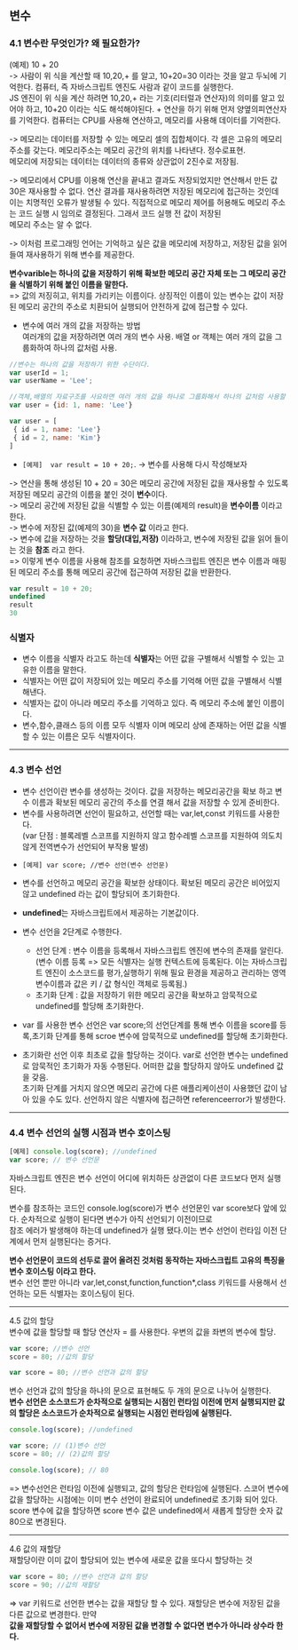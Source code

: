 ## 변수   

### 4.1 변수란 무엇인가? 왜 필요한가?   

(예제) 10 + 20  
-> 사람이 위 식을 계산할 때 10,20,+ 를 알고, 10+20=30 이라는 것을 알고 두뇌에 기억한다. 컴퓨터, 즉 자바스크립트 엔진도 사람과 같이 코드를 실행한다.  
 JS 엔진이 위 식을 계산 하려면 10,20,+ 라는 기호(리터럴과 연산자)의 의미를 알고 있어야 하고, 10+20 이라는 식도 해석해야된다. + 연산을 하기 위해 먼저 양옆의피연산자를 기억한다. 컴퓨터는 CPU를 사용해 연산하고, 메모리를 사용해 데이터를 기억한다.  

-> 메모리는 데이터를 저장할 수 있는 메모리 셀의 집합체이다. 각 셀은 고유의 메모리 주소를 갖는다. 메모리주소는 메모리 공간의 위치를 나타낸다. 정수로표현.  
  메모리에 저장되는 데이터는 데이터의 종류와 상관없이 2진수로 저장됨.  

-> 메모리에서 CPU를 이용해 연산을 끝내고 결과도 저장되었지만 연산해서 만든 값 30은 재사용할 수 없다. 연산 결과를 재사용하려면 저장된 메모리에 접근하는 것인데  
  이는 치명적인 오류가 발생될 수 있다.  직접적으로 메모리 제어를 허용해도 메모리 주소는 코드 실행 시 임의로 결정된다. 그래서 코드 실행 전 값이 저장된  
  메모리 주소는 알 수 없다.  

-> 이처럼 프로그래밍 언어는 기억하고 싶은 값을 메모리에 저장하고, 저장된 값을 읽어 들여 재사용하기 위해 변수를 제공한다.  

**변수varible는 하나의 값을 저장하기 위해 확보한 메모리 공간 자체 또는 그 메모리 공간을 식별하기 위해 붙인 이름을 말한다.**  
=> 값의 저징히고, 위치를 가리키는 이름이다. 상징적인 이름이 있는 변수는 값이 저장된 메모리 공간의 주소로 치환되어 실행되어 안전하게 값에 접근할 수 있다.  

* 변수에 여러 개의 값을 저장하는 방법  
  여러개의 값을 저장하려면 여러 개의 변수 사용. 배열 or 객체는 여러 개의 값을 그룹화하여 하나의 값처럼 사용.  
  
```javascript
//변수는 하나의 값을 저장하기 위한 수단이다.
var userId = 1;
var userName = 'Lee';

//객체,배열의 자료구조를 사요하면 여러 개의 값을 하나로 그룹화해서 하나의 값처럼 사용할 수 있다.
var user = {id: 1, name: 'Lee'}

var user = [
 { id = 1, name: 'Lee'}
 { id = 2, name: 'Kim'}
]
```

 
* `[예제]  var result = 10 + 20;`.  -> 변수를 사용해 다시 작성해보자   

-> 연산을 통해 생성된 10 + 20 = 30은 메모리 공간에 저장된 값을 재사용할 수 있도록 저장된 메모리 공간의 이름을 붙인 것이 **변수**이다.    
-> 메모리 공간에 저장된 값을 식별할 수 있는 이름(예제의 result)을 **변수이름** 이라고 한다.  
-> 변수에 저장된 값(예제의 30)을 **변수 값** 이라고 한다.     
-> 변수에 값을 저장하는 것을 **할당(대입,저장)** 이라하고, 변수에 저장된 값을 읽어 들이는 것을 **참조** 라고 한다.  
=> 이렇게 변수 이름을 사용해 참조를 요청하면 자바스크립트 엔진은 변수 이름과 매핑된 메모리 주소를 통해 메모리 공간에 접근하여 저장된 값을 반환한다.   

```javascript
var result = 10 + 20;
undefined
result
30
```


### 식별자   
- 변수 이름을 식별자 라고도 하는데 **식별자**는 어떤 값을 구별해서 식별할 수 있는 고유한 이름을 말한다.  
- 식별자는 어떤 값이 저장되어 있는 메모리 주소를 기억해 어떤 값을 구별해서 식별해낸다.   
- 식별자는 값이 아니라 메모리 주소를 기억하고 있다. 즉 메모리 주소에 붙인 이름이다.  
- 변수,함수,클래스 등의 이름 모두 식별자 이며 메모리 상에 존재하는 어떤 값을 식별할 수 있는 이름은 모두 식별자이다.  

***

### 4.3 변수 선언  

- 변수 선언이란 변수를 생성하는 것이다. 값을 저장하는 메모리공간을 확보 하고 변수 이름과 확보된 메모리 공간의 주소를 연결 해서 값을 저장할 수 있게 준비한다.  
- 변수를 사용하려면 선언이 필요하고, 선언할 때는 var,let,const 키워드를 사용한다.  
  (var 단점 : 블록레벨 스코프를 지원하지 않고 함수레벨 스코프를 지원하여 의도치 않게 전역변수가 선언되어 부작용 발생)   
  
* `[예제] var score; //변수 선언(변수 선언문)`  
- 변수를 선언하고 메모리 공간을 확보한 상태이다. 확보된 메모리 공간은 비어있지 않고 undefined 라는 값이 할당되어 초기화한다.  
- **undefined**는 자바스크립트에서 제공하는 기본값이다.  

- 변수 선언을 2단계로 수행한다.  
  - 선언 단계 : 변수 이름을 등록해서 자바스크립트 엔진에 변수의 존재를 알린다.  
   (변수 이름 등록 => 모든 식별자는 실행 컨텍스트에 등록된다. 이는 자바스크립트 엔진이 소스코드를 평가,실행하기 위해 필요 환경을 제공하고 관리하는 영역  
                   변수이름과 값은 키 / 값 형식인 객체로 등록됨.) 
  - 초기화 단계 : 값을 저장하기 위한 메모리 공간을 확보하고 암묵적으로 undefined를 할당해 초기화한다.  
  
- var 를 사용한 변수 선언은 var score;의 선언단계를 통해 변수 이름을 score를 등록,초기화 단계를 통해 scroe 변수에 암묵적으로 undefined를 할당해 초기화한다.  
- 초기화란 선언 이후 최초로 값을 할당하는 것이다. var로 선언한 변수는 undefined로 암묵적인 초기화가 자동 수행된다. 어떠한 값을 할당하지 않아도 undefined 값을 갖음.  
  초기화 단계를 거치지 않으면 메모리 공간에 다른 애플리케이션이 사용했던 값이 남아 있을 수도 있다. 선언하지 않은 식별자에 접근하면 referenceerror가 발생한다.  

***

### 4.4 변수 선언의 실행 시점과 변수 호이스팅  
```javascript
[예제] console.log(score); //undefined 
var score; // 변수 선언문
``` 

자바스크립트 엔진은 변수 선언이 어디에 위치하든 상관없이 다른 코드보다 먼저 실행 된다.   

변수를 참조하는 코드인 console.log(score)가 변수 선언문인 var score보다 앞에 있다. 순차적으로 실행이 된다면 변수가 아직 선언되기 이전이므로   
참조 에러가 발생해야 하는데 undefined가 실행 됐다.이는 변수 선언이 런타임 이전 단계에서 먼저 실행된다는 증거다.  

**변수 선언문이 코드의 선두로 끌어 올려진 것처럼 동작하는 자바스크립트 고유의 특징을 변수 호이스팅 이라고 한다.**  
변수 선언 뿐만 아니라 var,let,const,function,function*,class 키워드를 사용해서 선언하는 모든 식별자는 호이스팅이 된다.  

***

4.5 값의 할당  
변수에 값을 할당할 때 할당 연산자 = 를 사용한다. 우변의 값을 좌변의 변수에 할당.  
```javascript
var score; //변수 선언
score = 80; //값의 할당

var score = 80; //변수 선언과 값의 할당
```
변수 선언과 값의 할당을 하나의 문으로 표현해도 두 개의 문으로 나누어 실행한다.   
**변수 선언은 소스코드가 순차적으로 실행되는 시점인 런타임 이전에 먼저 실행되지만 값의 할당은 소스코드가 순차적으로 실행되는 시점인 런타임에 실행된다.**  

```javascript
console.log(score); //undefined

var score; // (1)변수 선언
score = 80; // (2)값의 할당

console.log(score); // 80
```

=> 변수선언은 런타임 이전에 실행되고, 값의 할당은 런타임에 실행된다. 스코어 변수에 값을 할당하는 시점에는 이미 변수 선언이 완료되어 undefined로 초기화 되어 있다.  
score 변수에 값을 할당하면 score 변수 값은 undefined에서 새롭게 할당한 숫자 값 80으로 변경된다.  

***

4.6 값의 재할당   
재할당이란 이미 값이 할당되어 있는 변수에 새로운 값을 또다시 할당하는 것  
```javascript
var score = 80; //변수 선언과 값의 할당
score = 90; //값의 재할당
```

=> var 키워드로 선언한 변수는 값을 재할당 할 수 있다. 재할당은 변수에 저장된 값을 다른 값으로 변경한다. 만약   
  **값을 재할당할 수 없어서 변수에 저장된 값을 변경할 수 없다면 변수가 아니라 상수라 한다.**  

